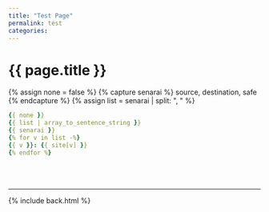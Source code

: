 ```yaml
---
title: "Test Page"
permalink: test
categories:
---
```


# {{ page.title }}

{% assign none = false %}
{% capture senarai %}
source,
destination,
safe
{% endcapture %}
{% assign list = senarai | split: ", " %}

```yml
{{ none }}
{{ list | array_to_sentence_string }}
{{ senarai }}
{% for v in list -%}
{{ v }}: {{ site[v] }}
{% endfor %}

```

<div style="margin-top:4rem"></div>

***

{% include back.html %}

